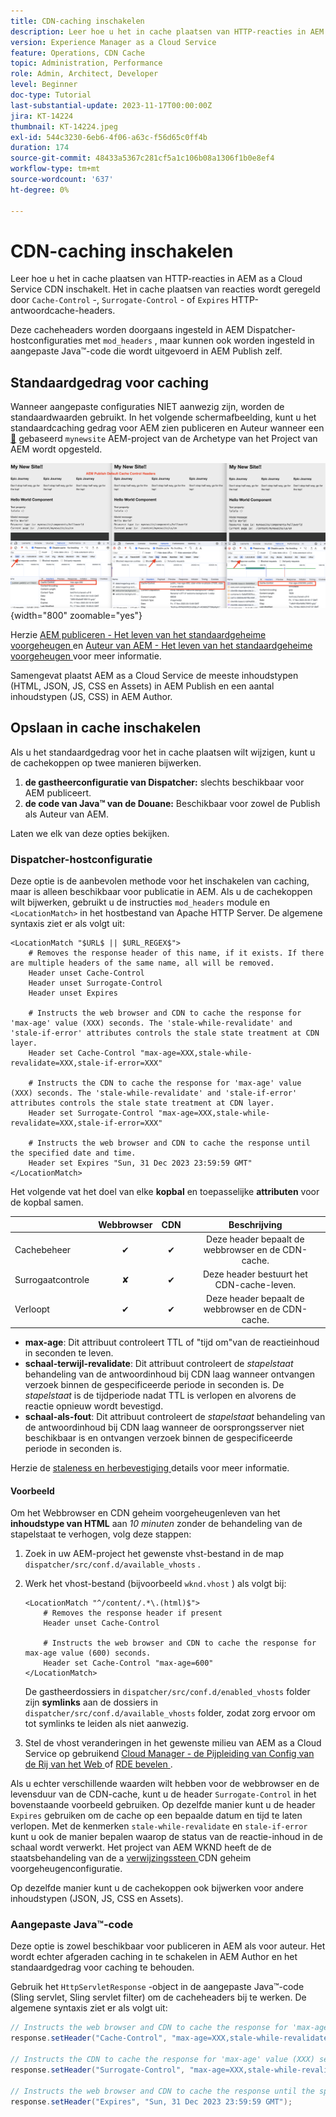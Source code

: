 ```yaml
---
title: CDN-caching inschakelen
description: Leer hoe u het in cache plaatsen van HTTP-reacties in AEM as a Cloud Service CDN inschakelt.
version: Experience Manager as a Cloud Service
feature: Operations, CDN Cache
topic: Administration, Performance
role: Admin, Architect, Developer
level: Beginner
doc-type: Tutorial
last-substantial-update: 2023-11-17T00:00:00Z
jira: KT-14224
thumbnail: KT-14224.jpeg
exl-id: 544c3230-6eb6-4f06-a63c-f56d65c0ff4b
duration: 174
source-git-commit: 48433a5367c281cf5a1c106b08a1306f1b0e8ef4
workflow-type: tm+mt
source-wordcount: '637'
ht-degree: 0%

---
```


# CDN-caching inschakelen

Leer hoe u het in cache plaatsen van HTTP-reacties in AEM as a Cloud Service CDN inschakelt. Het in cache plaatsen van reacties wordt geregeld door `Cache-Control` -, `Surrogate-Control` - of `Expires` HTTP-antwoordcache-headers.

Deze cacheheaders worden doorgaans ingesteld in AEM Dispatcher-hostconfiguraties met `mod_headers` , maar kunnen ook worden ingesteld in aangepaste Java™-code die wordt uitgevoerd in AEM Publish zelf.

## Standaardgedrag voor caching

Wanneer aangepaste configuraties NIET aanwezig zijn, worden de standaardwaarden gebruikt. In het volgende schermafbeelding, kunt u het standaardcaching gedrag voor AEM zien publiceren en Auteur wanneer een [&#128279;](https://github.com/adobe/aem-project-archetype) gebaseerd `mynewsite` AEM-project van de Archetype van het Project van AEM  wordt opgesteld.

![ Standaard caching gedrag ](../assets/how-to/aem-publish-default-cache-headers.png){width="800" zoomable="yes"}

Herzie [ AEM publiceren - Het leven van het standaardgeheime voorgeheugen ](https://experienceleague.adobe.com/docs/experience-manager-learn/cloud-service/caching/publish.html?lang=nl-NL#cdn-cache-life) en [ Auteur van AEM - Het leven van het standaardgeheime voorgeheugen ](https://experienceleague.adobe.com/docs/experience-manager-learn/cloud-service/caching/author.html?lang=nl-NL&#default-cache-life) voor meer informatie.

Samengevat plaatst AEM as a Cloud Service de meeste inhoudstypen (HTML, JSON, JS, CSS en Assets) in AEM Publish en een aantal inhoudstypen (JS, CSS) in AEM Author.

## Opslaan in cache inschakelen

Als u het standaardgedrag voor het in cache plaatsen wilt wijzigen, kunt u de cachekoppen op twee manieren bijwerken.

1. **de gastheerconfiguratie van Dispatcher:** slechts beschikbaar voor AEM publiceert.
1. **de code van Java™ van de Douane:** Beschikbaar voor zowel de Publish als Auteur van AEM.

Laten we elk van deze opties bekijken.

### Dispatcher-hostconfiguratie

Deze optie is de aanbevolen methode voor het inschakelen van caching, maar is alleen beschikbaar voor publicatie in AEM. Als u de cachekoppen wilt bijwerken, gebruikt u de instructies `mod_headers` module en `<LocationMatch>` in het hostbestand van Apache HTTP Server. De algemene syntaxis ziet er als volgt uit:

```
<LocationMatch "$URL$ || $URL_REGEX$">
    # Removes the response header of this name, if it exists. If there are multiple headers of the same name, all will be removed.
    Header unset Cache-Control
    Header unset Surrogate-Control
    Header unset Expires

    # Instructs the web browser and CDN to cache the response for 'max-age' value (XXX) seconds. The 'stale-while-revalidate' and 'stale-if-error' attributes controls the stale state treatment at CDN layer.
    Header set Cache-Control "max-age=XXX,stale-while-revalidate=XXX,stale-if-error=XXX"
    
    # Instructs the CDN to cache the response for 'max-age' value (XXX) seconds. The 'stale-while-revalidate' and 'stale-if-error' attributes controls the stale state treatment at CDN layer.
    Header set Surrogate-Control "max-age=XXX,stale-while-revalidate=XXX,stale-if-error=XXX"
    
    # Instructs the web browser and CDN to cache the response until the specified date and time.
    Header set Expires "Sun, 31 Dec 2023 23:59:59 GMT"
</LocationMatch>
```

Het volgende vat het doel van elke **kopbal** en toepasselijke **attributen** voor de kopbal samen.

|                     | Webbrowser | CDN | Beschrijving |
|---------------------|:-----------:|:---------:|:-----------:|
| Cachebeheer | ✔ | ✔ | Deze header bepaalt de webbrowser en de CDN-cache. |
| Surrogaatcontrole | ✘ | ✔ | Deze header bestuurt het CDN-cache-leven. |
| Verloopt | ✔ | ✔ | Deze header bepaalt de webbrowser en de CDN-cache. |


- **max-age**: Dit attribuut controleert TTL of &quot;tijd om&quot;van de reactieinhoud in seconden te leven.
- **schaal-terwijl-revalidate**: Dit attribuut controleert de _stapelstaat_ behandeling van de antwoordinhoud bij CDN laag wanneer ontvangen verzoek binnen de gespecificeerde periode in seconden is. De _stapelstaat_ is de tijdperiode nadat TTL is verlopen en alvorens de reactie opnieuw wordt bevestigd.
- **schaal-als-fout**: Dit attribuut controleert de _stapelstaat_ behandeling van de antwoordinhoud bij CDN laag wanneer de oorsprongsserver niet beschikbaar is en ontvangen verzoek binnen de gespecificeerde periode in seconden is.

Herzie de [ staleness en herbevestiging ](https://developer.fastly.com/learning/concepts/edge-state/cache/stale/) details voor meer informatie.

#### Voorbeeld

Om het Webbrowser en CDN geheim voorgeheugenleven van het **inhoudstype van HTML** aan _10 minuten_ zonder de behandeling van de stapelstaat te verhogen, volg deze stappen:

1. Zoek in uw AEM-project het gewenste vhst-bestand in de map `dispatcher/src/conf.d/available_vhosts` .
1. Werk het vhost-bestand (bijvoorbeeld `wknd.vhost` ) als volgt bij:

   ```
   <LocationMatch "^/content/.*\.(html)$">
       # Removes the response header if present
       Header unset Cache-Control
   
       # Instructs the web browser and CDN to cache the response for max-age value (600) seconds.
       Header set Cache-Control "max-age=600"
   </LocationMatch>
   ```

   De gastheerdossiers in `dispatcher/src/conf.d/enabled_vhosts` folder zijn **symlinks** aan de dossiers in `dispatcher/src/conf.d/available_vhosts` folder, zodat zorg ervoor om tot symlinks te leiden als niet aanwezig.
1. Stel de vhost veranderingen in het gewenste milieu van AEM as a Cloud Service op gebruikend [ Cloud Manager - de Pijpleiding van Config van de Rij van het Web ](https://experienceleague.adobe.com/docs/experience-manager-cloud-service/content/implementing/using-cloud-manager/cicd-pipelines/introduction-ci-cd-pipelines.html?lang=nl-NL&#web-tier-config-pipelines) of [ RDE bevelen ](https://experienceleague.adobe.com/docs/experience-manager-learn/cloud-service/developing/rde/how-to-use.html?lang=nl-NL#deploy-apache-or-dispatcher-configuration).

Als u echter verschillende waarden wilt hebben voor de webbrowser en de levensduur van de CDN-cache, kunt u de header `Surrogate-Control` in het bovenstaande voorbeeld gebruiken. Op dezelfde manier kunt u de header `Expires` gebruiken om de cache op een bepaalde datum en tijd te laten verlopen. Met de kenmerken `stale-while-revalidate` en `stale-if-error` kunt u ook de manier bepalen waarop de status van de reactie-inhoud in de schaal wordt verwerkt. Het project van AEM WKND heeft de de staatsbehandeling van de a [ verwijzingssteen ](https://github.com/adobe/aem-guides-wknd/blob/main/dispatcher/src/conf.d/available_vhosts/wknd.vhost#L150-L155) CDN geheim voorgeheugenconfiguratie.

Op dezelfde manier kunt u de cachekoppen ook bijwerken voor andere inhoudstypen (JSON, JS, CSS en Assets).

### Aangepaste Java™-code

Deze optie is zowel beschikbaar voor publiceren in AEM als voor auteur. Het wordt echter afgeraden caching in te schakelen in AEM Author en het standaardgedrag voor caching te behouden.

Gebruik het `HttpServletResponse` -object in de aangepaste Java™-code (Sling servlet, Sling servlet filter) om de cacheheaders bij te werken. De algemene syntaxis ziet er als volgt uit:

```java
// Instructs the web browser and CDN to cache the response for 'max-age' value (XXX) seconds. The 'stale-while-revalidate' and 'stale-if-error' attributes controls the stale state treatment at CDN layer.
response.setHeader("Cache-Control", "max-age=XXX,stale-while-revalidate=XXX,stale-if-error=XXX");

// Instructs the CDN to cache the response for 'max-age' value (XXX) seconds. The 'stale-while-revalidate' and 'stale-if-error' attributes controls the stale state treatment at CDN layer.
response.setHeader("Surrogate-Control", "max-age=XXX,stale-while-revalidate=XXX,stale-if-error=XXX");

// Instructs the web browser and CDN to cache the response until the specified date and time.
response.setHeader("Expires", "Sun, 31 Dec 2023 23:59:59 GMT");
```
